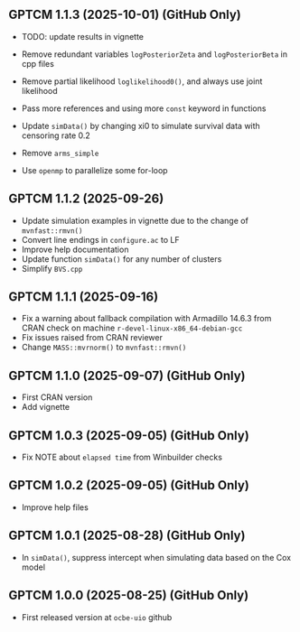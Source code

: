 <div style="text-align: left;">

## GPTCM 1.1.3 (2025-10-01) (GitHub Only)

* TODO: update results in vignette

* Remove redundant variables `logPosteriorZeta` and `logPosteriorBeta` in cpp files
* Remove partial likelihood `loglikelihood0()`, and always use joint likelihood
* Pass more references and using more `const` keyword in functions
* Update `simData()` by changing xi0 to simulate survival data with censoring rate 0.2
* Remove `arms_simple`
* Use `openmp` to parallelize some for-loop

## GPTCM 1.1.2 (2025-09-26)

* Update simulation examples in vignette due to the change of `mvnfast::rmvn()`
* Convert line endings in `configure.ac` to LF
* Improve help documentation
* Update function `simData()` for any number of clusters 
* Simplify `BVS.cpp`

## GPTCM 1.1.1 (2025-09-16)

* Fix a warning about fallback compilation with Armadillo 14.6.3 from CRAN check on machine `r-devel-linux-x86_64-debian-gcc`
* Fix issues raised from CRAN reviewer
* Change `MASS::mvrnorm()` to `mvnfast::rmvn()`

## GPTCM 1.1.0 (2025-09-07) (GitHub Only)

* First CRAN version
* Add vignette

## GPTCM 1.0.3 (2025-09-05) (GitHub Only)

* Fix NOTE about `elapsed time` from Winbuilder checks 

## GPTCM 1.0.2 (2025-09-05) (GitHub Only)

* Improve help files

## GPTCM 1.0.1 (2025-08-28) (GitHub Only)

* In `simData()`, suppress intercept when simulating data based on the Cox model

## GPTCM 1.0.0 (2025-08-25) (GitHub Only)

* First released version at `ocbe-uio` github

</div>